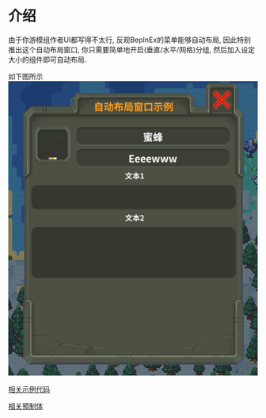 # 介绍

由于你游模组作者UI都写得不太行, 反观BepInEx的菜单能够自动布局, 因此特别推出这个自动布局窗口, 你只需要简单地开启(垂直/水平/网格)分组, 然后加入设定大小的组件即可自动布局.

如下图所示
![1703844770998](/.gitbook/assets/1703844770998.png)

[相关示例代码](https://github.com/WorldBoxOpenMods/ModExample/blob/master/ui/windows/ExampleAutoLayoutWindow.cs)

[相关预制体](https://github.com/WorldBoxOpenMods/ModExample/blob/master/ui/prefabs/SimpleText.cs)
